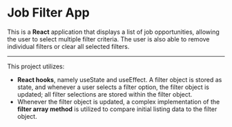 # Job Filter App

This is a **React** application that displays a list of job opportunities, allowing the user to select multiple filter criteria. The user is also able to remove individual filters or clear all selected filters.

---
This project utilizes:
- **React hooks**, namely useState and useEffect. A filter object is stored as state, and whenever a user selects a filter option, the filter object is updated; all filter selections are stored within the filter object.
- Whenever the filter object is updated, a complex implementation of the **filter array method** is utilized to compare initial listing data to the filter object.
